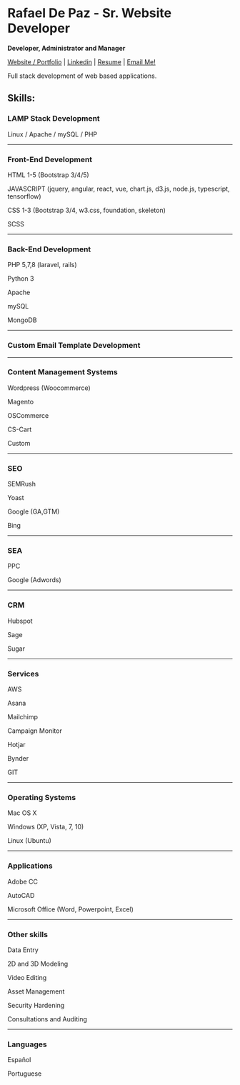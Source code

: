 # Rafael De Paz - Sr. Website Developer
<p><b>Developer, Administrator and Manager</b></p>
<p><a href="https://rdepaz.com" title="rdepaz.com">Website / Portfolio</a> | <a href="https://www.linkedin.com/in/rafael-de-paz-2514b1122/" title="Rafael De Paz">Linkedin</a> | <a href="https://drive.google.com/file/d/1kVwqNfJ0KTvrN3r8K1EHROa63VhD06Cz/view" title="Rafael De Paz">Resume</a> | <a href="mailto:ralphdp21@gmail.com">Email Me!</a></p>
<p>Full stack development of web based applications.</p>
<h2>Skills:</h2>
<h3>LAMP Stack Development</h3>
<p>Linux / Apache / mySQL / PHP</p>
<hr/>
<h3>Front-End Development</h3>
<p>HTML 1-5 (Bootstrap 3/4/5)</p>
<p>JAVASCRIPT (jquery, angular, react, vue, chart.js, d3.js, node.js, typescript, tensorflow)</p>
<p>CSS 1-3 (Bootstrap 3/4, w3.css, foundation, skeleton)</p>
<p>SCSS</p>
<hr/>
<h3>Back-End Development</h3>
<p>PHP 5,7,8 (laravel, rails)</p>
<p>Python 3</p>
<p>Apache</p>
<p>mySQL</p>
<p>MongoDB</p>
<hr/>
<h3>Custom Email Template Development</h3>
<hr/>
<h3>Content Management Systems</h3>
<p>Wordpress (Woocommerce)</p>
<p>Magento</p>
<p>OSCommerce</p>
<p>CS-Cart</p>
<p>Custom</p>
<hr/>
<h3>SEO</h3>
<p>SEMRush</p>
<p>Yoast</p>
<p>Google (GA,GTM)</p>
<p>Bing</p>
<hr/>
<h3>SEA</h3>
<p>PPC</p>
<p>Google (Adwords)</p>
<hr/>
<h3>CRM</h3>
<p>Hubspot</p>
<p>Sage</p>
<p>Sugar</p>
<hr/>
<h3>Services</h3>
<p>AWS</p>
<p>Asana</p>
<p>Mailchimp</p>
<p>Campaign Monitor</p>
<p>Hotjar</p>
<p>Bynder</p>
<p>GIT</p>
<hr/>
<h3>Operating Systems</h3>
<p>Mac OS X</p>
<p>Windows (XP, Vista, 7, 10)</p>
<p>Linux (Ubuntu)</p>
<hr/>
<h3>Applications</h3>
<p>Adobe CC</p>
<p>AutoCAD</p>
<p>Microsoft Office (Word, Powerpoint, Excel)</p>
<hr/>
<h3>Other skills</h3>
<p>Data Entry</p>
<p>2D and 3D Modeling</p>
<p>Video Editing</p>
<p>Asset Management</p>
<p>Security Hardening</p>
<p>Consultations and Auditing</p>
<hr/>
<h3>Languages</h3>
<p>Español</p>
<p>Portuguese</p>